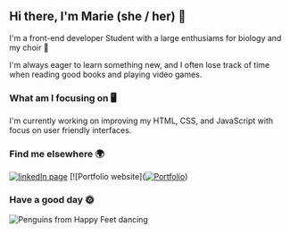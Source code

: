 
## Hi there, I'm Marie (she / her) 👋


I'm a front-end developer Student with a large enthusiams for biology and my choir 🌱


I'm always eager to learn something new, and I often lose track of time when reading good books and playing video games.


### What am I focusing on 🖥️
I'm currently working on improving my HTML, CSS, and JavaScript with focus on user friendly interfaces.


### Find me elsewhere 🌍
[![linkedIn page](https://img.shields.io/badge/LinkedIn-0077B5?style=for-the-badge&logo=linkedin&logoColor=white)](https://www.linkedin.com/in/marie-sæter-954821207/ "Redirect to LinkedIn page")
[![Portfolio website](<a href='https://feulur.com' target="_blank"><img alt='Portfolio' src='https://img.shields.io/badge/Portfolio_website-100000?style=for-the-badge&logo=Portfolio&logoColor=6bdfdb&labelColor=6bdfdb&color=2278fb'/></a>)

### Have a good day 🌞
![Penguins from Happy Feet dancing](https://media2.giphy.com/media/zHokhPIy6lwas/giphy.gif?cid=ecf05e47revu8qhnltufm383szqzqkj4jy5up7cn3znritrr&rid=giphy.gif&ct=g)
